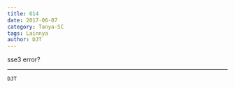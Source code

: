 ```yaml
---
title: 614
date: 2017-06-07
category: Tanya-SC
tags: Lainnya
author: DJT
---
```


sse3 error?

---



`DJT`
